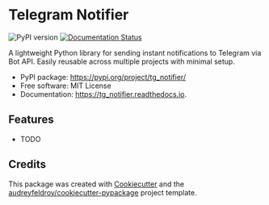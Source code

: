 # Telegram Notifier

![PyPI version](https://img.shields.io/pypi/v/tg_notifier.svg)
[![Documentation Status](https://readthedocs.org/projects/tg_notifier/badge/?version=latest)](https://tg_notifier.readthedocs.io/en/latest/?version=latest)

A lightweight Python library for sending instant notifications to Telegram via Bot API. Easily reusable across multiple projects with minimal setup.

* PyPI package: https://pypi.org/project/tg_notifier/
* Free software: MIT License
* Documentation: https://tg_notifier.readthedocs.io.

## Features

* TODO

## Credits

This package was created with [Cookiecutter](https://github.com/audreyfeldroy/cookiecutter) and the [audreyfeldroy/cookiecutter-pypackage](https://github.com/audreyfeldroy/cookiecutter-pypackage) project template.
